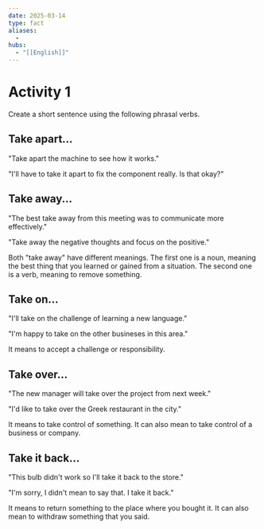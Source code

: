 ```yaml
---
date: 2025-03-14
type: fact
aliases:
  -
hubs:
  - "[[English]]"
---
```


# Activity 1

Create a short sentence using the following phrasal verbs.

## Take apart...

"Take apart the machine to see how it works."

"I'll have to take it apart to fix the component really. Is that okay?"


## Take away...

"The best take away from this meeting was to communicate more effectively."

"Take away the negative thoughts and focus on the positive."

Both "take away" have different meanings. The first one is a noun, meaning the best thing that you learned or gained from a situation. The second one is a verb, meaning to remove something.


## Take on...

"I'll take on the challenge of learning a new language."

"I'm happy to take on the other busineses in this area."

It means to accept a challenge or responsibility.


## Take over...

"The new manager will take over the project from next week."

"I'd like to take over the Greek restaurant in the city."

It means to take control of something. It can also mean to take control of a business or company.


## Take it back...

"This bulb didn't work so I'll take it back to the store."

"I'm sorry, I didn't mean to say that. I take it back."

It means to return something to the place where you bought it. It can also mean to withdraw something that you said.

